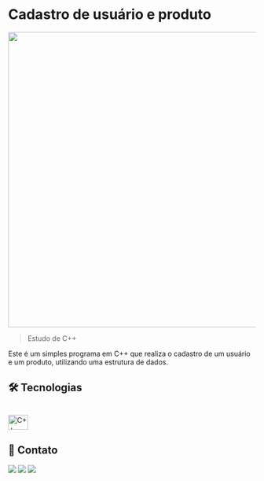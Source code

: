 
# Cadastro de usuário e produto

<div align= "center">
<img src="https://github.com/GabrieLobatoCabral/cadastro-usuario-produto/assets/113934416/17612b98-9b80-4ad5-a152-d08539fc2ad6.png" width="600px" />
</div>

> Estudo de C++

Este é um simples programa em C++ que realiza o cadastro de um usuário e um produto, utilizando uma estrutura de dados.


## 🛠️ Tecnologias

</div>
<div style="display: inline_block"><br>  
  <img align="center" alt="C++" height="30" width="40" src="https://cdn.jsdelivr.net/gh/devicons/devicon/icons/cplusplus/cplusplus-original.svg">
</div>

## 📲 Contato

<div> 
  <a href="https://instagram.com/aprendizjva" target="_blank"><img src="https://img.shields.io/badge/-Instagram-%23E4405F?style=for-the-badge&logo=instagram&logoColor=white" target="_blank"></a>
  <a href = "mailto:cabral.gabriel118@gmail.com"><img src="https://img.shields.io/badge/-Gmail-%23333?style=for-the-badge&logo=gmail&logoColor=white" target="_blank"></a>
  <a href="https://www.linkedin.com/in/gabriel-cabral-9b2b69193" target="_blank"><img src="https://img.shields.io/badge/-LinkedIn-%230077B5?style=for-the-badge&logo=linkedin&logoColor=white" target="_blank"></a>

</div>
